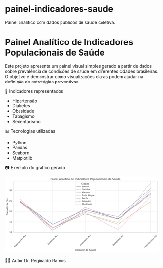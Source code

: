 # painel-indicadores-saude
Painel analítico com dados públicos de saúde coletiva.
# Painel Analítico de Indicadores Populacionais de Saúde

Este projeto apresenta um painel visual simples gerado a partir de dados sobre prevalência de condições de saúde em diferentes cidades brasileiras. O objetivo é demonstrar como visualizações claras podem ajudar na definição de estratégias preventivas.

🧠 Indicadores representados
- Hipertensão
- Diabetes
- Obesidade
- Tabagismo
- Sedentarismo

📊 Tecnologias utilizadas
- Python
- Pandas
- Seaborn
- Matplotlib

📷 Exemplo do gráfico gerado

![Painel de indicadores](painel_analitico_indicadores.png)

👨‍⚕️ Autor
Dr. Reginaldo Ramos
